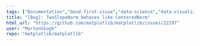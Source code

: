 ```yaml
---
tags: ["Documentation","Good-first-issue","data-science","data-visualization","gtk","hacktoberfest","matplotlib","plotting","python","qt","tk","topic-color/colorbar","wx"]
title: "[Bug]: TwoSlopeNorm behaves like CenteredNorm"
html_url: "https://github.com/matplotlib/matplotlib/issues/22197"
user: "MartenSkogh"
repo: "matplotlib/matplotlib"
---
```


